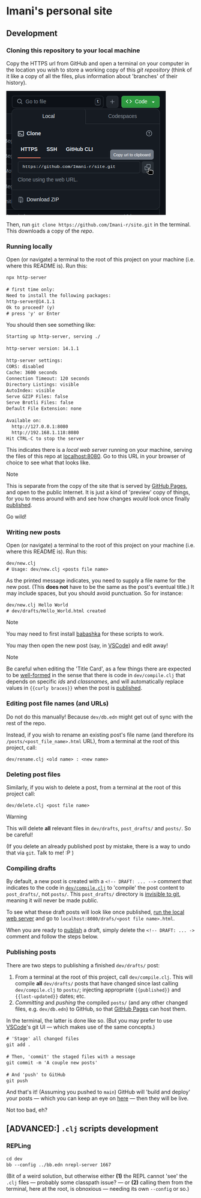 # Imani's personal site

## Development

### Cloning this repository to your local machine

Copy the HTTPS url from GitHub and open a terminal on your computer in the location you wish to store a working copy of
this *git repository* (think of it like a copy of all the files, plus information about 'branches' of their history).

![](./clone.png)

Then, run `git clone https://github.com/Imani-r/site.git` in the terminal. This downloads a copy of the *repo*.

### Running locally

Open (or navigate) a terminal to the root of this project on your machine (i.e. where this README is). Run this:

```shell
npx http-server

# first time only:
Need to install the following packages:
http-server@14.1.1
Ok to proceed? (y)
# press 'y' or Enter
```

You should then see something like:

```shell
Starting up http-server, serving ./

http-server version: 14.1.1

http-server settings:
CORS: disabled
Cache: 3600 seconds
Connection Timeout: 120 seconds
Directory Listings: visible
AutoIndex: visible
Serve GZIP Files: false
Serve Brotli Files: false
Default File Extension: none

Available on:
  http://127.0.0.1:8080
  http://192.168.1.118:8080
Hit CTRL-C to stop the server
```

This indicates there is a *local web server* running on your machine, serving the files of this repo at [localhost:8080](localhost:8080).
Go to this URL in your browser of choice to see what that looks like.

> [!NOTE]
> This is separate from the copy of the site that is served by [GitHub Pages](https://pages.github.com), and open to the
> public Internet. It is just a kind of 'preview' copy of things, for you to mess around with and see how changes *would*
> look once finally [published](#Publishing_posts).
>
> Go wild!

### Writing new posts

Open (or navigate) a terminal to the root of this project on your machine (i.e. where this README is). Run this:

```shell
dev/new.clj
# Usage: dev/new.clj <posts file name>
```

As the printed message indicates, you need to supply a file name for the new post. (This **does not** have to be the
same as the post's eventual title.) It may include spaces, but you should avoid punctuation. So for instance:

```shell
dev/new.clj Hello World
# dev/drafts/Hello_World.html created
```

> [!NOTE]
> You may need to first install [babashka](https://github.com/babashka/babashka?tab=readme-ov-file#installation) for
> these scripts to work.

You may then open the new post (say, in [VSCode](https://code.visualstudio.com/)) and edit away!

> [!NOTE]
> Be careful when editing the 'Title Card', as a few things there are expected to be [well-formed](https://en.wikipedia.org/wiki/Well-formed_formula)
> in the sense that there is code in `dev/compile.clj` that depends on specific *ids* and *classnames*, and will
> automatically replace values in `{{curly braces}}` when the post is [published](#Publishing_posts).

### Editing post file names (and URLs)

Do not do this manually! Because `dev/db.edn` might get out of sync with the rest of the repo.

Instead, if you wish to rename an existing post's file name (and therefore its `/posts/<post_file_name>.html` URL),
from a terminal at the root of this project, call:

```shell
dev/rename.clj <old name> : <new name>
```

### Deleting post files

Similarly, if you wish to delete a post, from a terminal at the root of this project call:

```shell
dev/delete.clj <post file name>
```

> [!WARNING]
> This will delete **all** relevant files in `dev/drafts`, `post_drafts/` and `posts/`. So be careful!
>
> (If you delete an already published post by mistake, there is a way to undo that via `git`. Talk to me! :P )

### Compiling drafts

By default, a new post is created with a `<!-- DRAFT: ... -->` comment that indicates to the code in [`dev/compile.clj`](./dev/compile.clj)
to 'compile' the post content to `post_drafts/`, not `posts/`. This `post_drafts/` directory is [invisible to git](./.gitignore),
meaning it will never be made public.

To see what these draft posts will look like once published, [run the local web server](#Running_locally) and go to
`localhost:8080/drafs/<post file name>.html`.

When you are ready to [publish](#Publishing_posts) a draft, simply delete the `<!-- DRAFT: ... ->` comment and follow
the steps below.

### Publishing posts

There are two steps to publishing a finished `dev/drafts/` post:
  1. From a terminal at the root of this project, call `dev/compile.clj`. This will compile **all** `dev/drafts/`
     posts that have changed since last calling `dev/compile.clj` to `posts/`; injecting appropriate `{{published}}` and
     `{{last-updated}}` dates; etc.
  2. *Committing* and *pushing* the compiled `posts/` (and any other changed files, e.g. `dev/db.edn`) to GitHub, so that
     [GitHub Pages](https://pages.github.com) can host them.

In the terminal, the latter is done like so. (But you may prefer to use [VSCode](https://code.visualstudio.com/)'s git
UI — which makes use of the same concepts.)

```shell
# 'Stage' all changed files
git add .

# Then, 'commit' the staged files with a message
git commit -m 'A couple new posts'

# And 'push' to GitHub
git push
```

And that's it! (Assuming you pushed to `main`) GitHub will 'build and deploy' your posts — which you can keep an eye on
[here](https://github.com/Imani-r/site/actions) — then they will be live.

Not too bad, eh?

## [ADVANCED:] `.clj` scripts development

### REPLing

```shell
cd dev
bb --config ../bb.edn nrepl-server 1667
```

(Bit of a weird solution, but otherwise either **(1)** the REPL cannot 'see' the `.clj` files — probably some classpath
issue? — or **(2)** calling them from the terminal, here at the root, is obnoxious — needing its own `--config` or so.)
